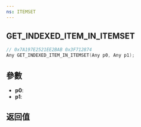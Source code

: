 ```yaml
---
ns: ITEMSET
---
```

## GET_INDEXED_ITEM_IN_ITEMSET

```c
// 0x7A197E2521EE2BAB 0x3F712874
Any GET_INDEXED_ITEM_IN_ITEMSET(Any p0, Any p1);
```


## 參數
* **p0**: 
* **p1**: 

## 返回值
